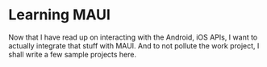 # Learning MAUI
Now that I have read up on interacting with the Android, iOS APIs, I want
to actually integrate that stuff with MAUI. And to not pollute the work project,
I shall write a few sample projects here.
